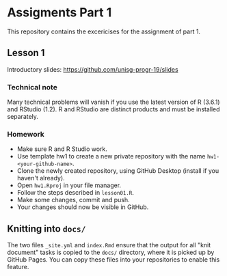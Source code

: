 # Assigments Part 1

This repository contains the excericises for the assignment of part 1.

## Lesson 1

Introductory slides: https://github.com/unisg-progr-19/slides

### Technical note

Many technical problems will vanish if you use the latest version of R (3.6.1) and RStudio (1.2). R and RStudio are distinct products and must be installed separately.

### Homework

- Make sure R and R Studio work.
- Use template hw1 to create a new private repository with the name `hw1-<your-github-name>`.
- Clone the newly created repository, using GitHub Desktop (install if you haven't already).
- Open `hw1.Rproj` in your file manager.
- Follow the steps described in `lesson01.R`.
- Make some changes, commit and push.
- Your changes should now be visible in GitHub.

## Knitting into `docs/`

The two files `_site.yml` and `index.Rmd` ensure that the output for all "knit document" tasks is copied to the `docs/` directory, where it is picked up by GitHub Pages.
You can copy these files into your repositories to enable this feature.
